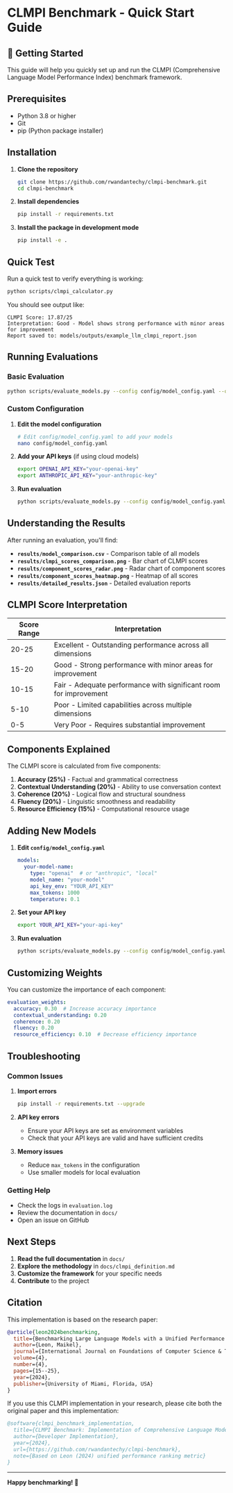 # CLMPI Benchmark - Quick Start Guide

## 🚀 Getting Started

This guide will help you quickly set up and run the CLMPI (Comprehensive Language Model Performance Index) benchmark framework.

## Prerequisites

- Python 3.8 or higher
- Git
- pip (Python package installer)

## Installation

1. **Clone the repository**
   ```bash
   git clone https://github.com/rwandantechy/clmpi-benchmark.git
   cd clmpi-benchmark
   ```

2. **Install dependencies**
   ```bash
   pip install -r requirements.txt
   ```

3. **Install the package in development mode**
   ```bash
   pip install -e .
   ```

## Quick Test

Run a quick test to verify everything is working:

```bash
python scripts/clmpi_calculator.py
```

You should see output like:
```
CLMPI Score: 17.87/25
Interpretation: Good - Model shows strong performance with minor areas for improvement
Report saved to: models/outputs/example_llm_clmpi_report.json
```

## Running Evaluations

### Basic Evaluation

```bash
python scripts/evaluate_models.py --config config/model_config.yaml --output results/
```

### Custom Configuration

1. **Edit the model configuration**
   ```bash
   # Edit config/model_config.yaml to add your models
   nano config/model_config.yaml
   ```

2. **Add your API keys** (if using cloud models)
   ```bash
   export OPENAI_API_KEY="your-openai-key"
   export ANTHROPIC_API_KEY="your-anthropic-key"
   ```

3. **Run evaluation**
   ```bash
   python scripts/evaluate_models.py --config config/model_config.yaml --output results/
   ```

## Understanding the Results

After running an evaluation, you'll find:

- **`results/model_comparison.csv`** - Comparison table of all models
- **`results/clmpi_scores_comparison.png`** - Bar chart of CLMPI scores
- **`results/component_scores_radar.png`** - Radar chart of component scores
- **`results/component_scores_heatmap.png`** - Heatmap of all scores
- **`results/detailed_results.json`** - Detailed evaluation reports

## CLMPI Score Interpretation

| Score Range | Interpretation |
|-------------|----------------|
| 20-25 | Excellent - Outstanding performance across all dimensions |
| 15-20 | Good - Strong performance with minor areas for improvement |
| 10-15 | Fair - Adequate performance with significant room for improvement |
| 5-10 | Poor - Limited capabilities across multiple dimensions |
| 0-5 | Very Poor - Requires substantial improvement |

## Components Explained

The CLMPI score is calculated from five components:

1. **Accuracy (25%)** - Factual and grammatical correctness
2. **Contextual Understanding (20%)** - Ability to use conversation context
3. **Coherence (20%)** - Logical flow and structural soundness
4. **Fluency (20%)** - Linguistic smoothness and readability
5. **Resource Efficiency (15%)** - Computational resource usage

## Adding New Models

1. **Edit `config/model_config.yaml`**
   ```yaml
   models:
     your-model-name:
       type: "openai"  # or "anthropic", "local"
       model_name: "your-model"
       api_key_env: "YOUR_API_KEY"
       max_tokens: 1000
       temperature: 0.1
   ```

2. **Set your API key**
   ```bash
   export YOUR_API_KEY="your-api-key"
   ```

3. **Run evaluation**
   ```bash
   python scripts/evaluate_models.py --config config/model_config.yaml
   ```

## Customizing Weights

You can customize the importance of each component:

```yaml
evaluation_weights:
  accuracy: 0.30  # Increase accuracy importance
  contextual_understanding: 0.20
  coherence: 0.20
  fluency: 0.20
  resource_efficiency: 0.10  # Decrease efficiency importance
```

## Troubleshooting

### Common Issues

1. **Import errors**
   ```bash
   pip install -r requirements.txt --upgrade
   ```

2. **API key errors**
   - Ensure your API keys are set as environment variables
   - Check that your API keys are valid and have sufficient credits

3. **Memory issues**
   - Reduce `max_tokens` in the configuration
   - Use smaller models for local evaluation

### Getting Help

- Check the logs in `evaluation.log`
- Review the documentation in `docs/`
- Open an issue on GitHub

## Next Steps

1. **Read the full documentation** in `docs/`
2. **Explore the methodology** in `docs/clmpi_definition.md`
3. **Customize the framework** for your specific needs
4. **Contribute** to the project

## Citation

This implementation is based on the research paper:

```bibtex
@article{leon2024benchmarking,
  title={Benchmarking Large Language Models with a Unified Performance Ranking Metric},
  author={Leon, Maikel},
  journal={International Journal on Foundations of Computer Science & Technology},
  volume={4},
  number={4},
  pages={15--25},
  year={2024},
  publisher={University of Miami, Florida, USA}
}
```

If you use this CLMPI implementation in your research, please cite both the original paper and this implementation:

```bibtex
@software{clmpi_benchmark_implementation,
  title={CLMPI Benchmark: Implementation of Comprehensive Language Model Performance Index},
  author={Developer Implementation},
  year={2024},
  url={https://github.com/rwandantechy/clmpi-benchmark},
  note={Based on Leon (2024) unified performance ranking metric}
}
```

---

**Happy benchmarking! 🎯** 